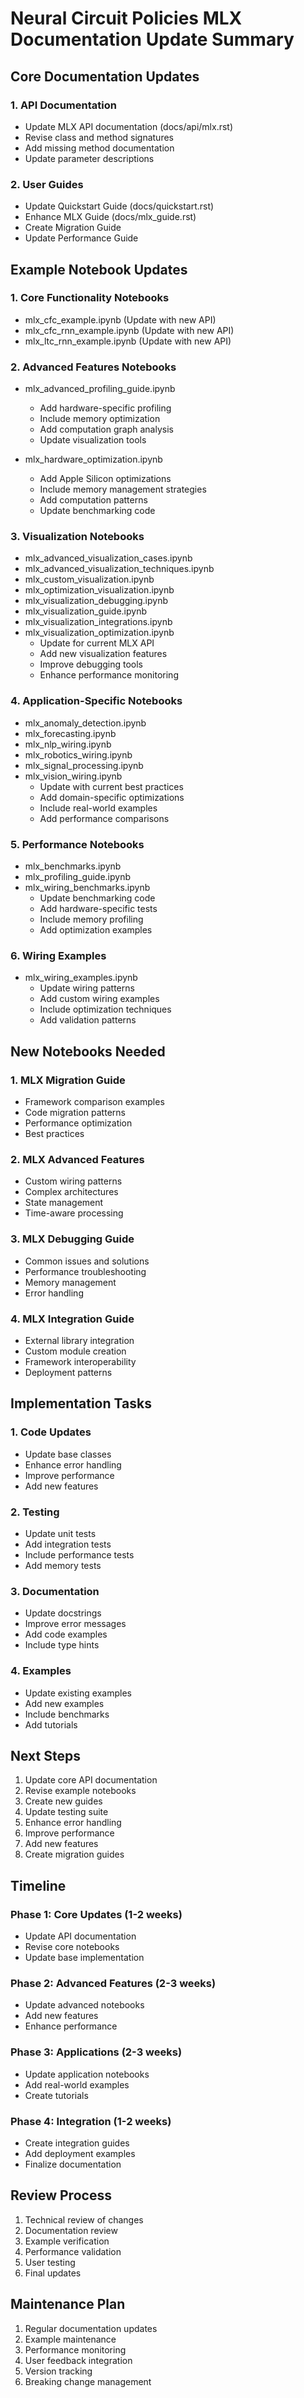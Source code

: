 # Neural Circuit Policies MLX Documentation Update Summary

## Core Documentation Updates

### 1. API Documentation
- Update MLX API documentation (docs/api/mlx.rst)
- Revise class and method signatures
- Add missing method documentation
- Update parameter descriptions

### 2. User Guides
- Update Quickstart Guide (docs/quickstart.rst)
- Enhance MLX Guide (docs/mlx_guide.rst)
- Create Migration Guide
- Update Performance Guide

## Example Notebook Updates

### 1. Core Functionality Notebooks
- mlx_cfc_example.ipynb (Update with new API)
- mlx_cfc_rnn_example.ipynb (Update with new API)
- mlx_ltc_rnn_example.ipynb (Update with new API)

### 2. Advanced Features Notebooks
- mlx_advanced_profiling_guide.ipynb
  * Add hardware-specific profiling
  * Include memory optimization
  * Add computation graph analysis
  * Update visualization tools

- mlx_hardware_optimization.ipynb
  * Add Apple Silicon optimizations
  * Include memory management strategies
  * Add computation patterns
  * Update benchmarking code

### 3. Visualization Notebooks
- mlx_advanced_visualization_cases.ipynb
- mlx_advanced_visualization_techniques.ipynb
- mlx_custom_visualization.ipynb
- mlx_optimization_visualization.ipynb
- mlx_visualization_debugging.ipynb
- mlx_visualization_guide.ipynb
- mlx_visualization_integrations.ipynb
- mlx_visualization_optimization.ipynb
  * Update for current MLX API
  * Add new visualization features
  * Improve debugging tools
  * Enhance performance monitoring

### 4. Application-Specific Notebooks
- mlx_anomaly_detection.ipynb
- mlx_forecasting.ipynb
- mlx_nlp_wiring.ipynb
- mlx_robotics_wiring.ipynb
- mlx_signal_processing.ipynb
- mlx_vision_wiring.ipynb
  * Update with current best practices
  * Add domain-specific optimizations
  * Include real-world examples
  * Add performance comparisons

### 5. Performance Notebooks
- mlx_benchmarks.ipynb
- mlx_profiling_guide.ipynb
- mlx_wiring_benchmarks.ipynb
  * Update benchmarking code
  * Add hardware-specific tests
  * Include memory profiling
  * Add optimization examples

### 6. Wiring Examples
- mlx_wiring_examples.ipynb
  * Update wiring patterns
  * Add custom wiring examples
  * Include optimization techniques
  * Add validation patterns

## New Notebooks Needed

### 1. MLX Migration Guide
- Framework comparison examples
- Code migration patterns
- Performance optimization
- Best practices

### 2. MLX Advanced Features
- Custom wiring patterns
- Complex architectures
- State management
- Time-aware processing

### 3. MLX Debugging Guide
- Common issues and solutions
- Performance troubleshooting
- Memory management
- Error handling

### 4. MLX Integration Guide
- External library integration
- Custom module creation
- Framework interoperability
- Deployment patterns

## Implementation Tasks

### 1. Code Updates
- Update base classes
- Enhance error handling
- Improve performance
- Add new features

### 2. Testing
- Update unit tests
- Add integration tests
- Include performance tests
- Add memory tests

### 3. Documentation
- Update docstrings
- Improve error messages
- Add code examples
- Include type hints

### 4. Examples
- Update existing examples
- Add new examples
- Include benchmarks
- Add tutorials

## Next Steps

1. Update core API documentation
2. Revise example notebooks
3. Create new guides
4. Update testing suite
5. Enhance error handling
6. Improve performance
7. Add new features
8. Create migration guides

## Timeline

### Phase 1: Core Updates (1-2 weeks)
- Update API documentation
- Revise core notebooks
- Update base implementation

### Phase 2: Advanced Features (2-3 weeks)
- Update advanced notebooks
- Add new features
- Enhance performance

### Phase 3: Applications (2-3 weeks)
- Update application notebooks
- Add real-world examples
- Create tutorials

### Phase 4: Integration (1-2 weeks)
- Create integration guides
- Add deployment examples
- Finalize documentation

## Review Process

1. Technical review of changes
2. Documentation review
3. Example verification
4. Performance validation
5. User testing
6. Final updates

## Maintenance Plan

1. Regular documentation updates
2. Example maintenance
3. Performance monitoring
4. User feedback integration
5. Version tracking
6. Breaking change management